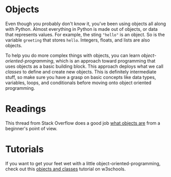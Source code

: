 # Objects

Even though you probably don't know it, you've been using objects all along with Python. Almost everything in Python is made out of objects, or data that represents values. For example, the sting `"hello"` is an object. So is the variable `greeting` that stores `hello`. Integers, floats, and lists are also objects. 

To help you do more complex things with objects, you can learn *object-oriented-programming*, which is an approach toward programming that uses objects as a basic building block. This approach deploys what we call *classes* to define and create new objects. This is definitely intermediate stuff, so make sure you have a grasp on basic concepts like data types, variables, loops, and conditionals before moving onto object oriented programming. 

# Readings

This thread from Stack Overflow does a good job [what objects are](https://stackoverflow.com/questions/56310092/what-is-an-object-in-python) from a beginner's point of view. 

# Tutorials

If you want to get your feet wet with a little object-oriented-programming, check out this [objects and classes](https://www.learnpython.org/en/Classes_and_Objects) tutorial on w3schools.